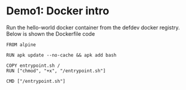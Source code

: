 # Demo1: Docker intro

Run the hello-world docker container from the defdev docker registry. Below is shown the Dockerfile code

    FROM alpine

    RUN apk update --no-cache && apk add bash

    COPY entrypoint.sh /
    RUN ["chmod", "+x", "/entrypoint.sh"]

    CMD ["/entrypoint.sh"]

